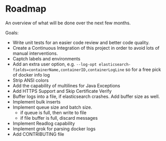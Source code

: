 # Roadmap

An overview of what will be done over the next few months.

Goals:

 * Write unit tests for an easier code review and better code quality.
 * Create a Continuous Integration of this project in order to avoid lots of manual interventions.
 * Captch labels and environments
 * Add an extra user option, e.g. `--log-opt elasticsearch-fields=containerName,containerID,containerLogLine` so for a free pick of docker info log
 * Strip ANSI colors
 * Add the capability of multilines for Java Exceptions
 * Add HTTPS Support and Skip Certificate Verify
 * Buffer logs into a file, if elasticsearch crashes. Add buffer size as well.
 * Implement bulk inserts
 * Implement queue size and batch size.
    * if queue is full, then write to file
    * if file buffer is full, discard messages
 * Implement Readlog capability
*  Implement grok for parsing docker logs
 * Add CONTRIBUTING file